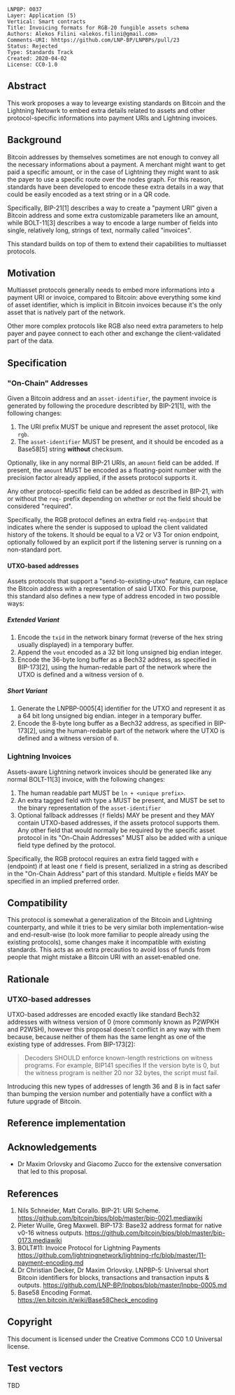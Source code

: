 ```
LNPBP: 0037
Layer: Application (5)
Vertical: Smart contracts
Title: Invoicing formats for RGB-20 fungible assets schema
Authors: Alekos Filini <alekos.filini@gmail.com>
Comments-URI: hhttps://github.com/LNP-BP/LNPBPs/pull/23
Status: Rejected
Type: Standards Track
Created: 2020-04-02
License: CC0-1.0
```

## Abstract

This work proposes a way to levearge existing standards on Bitcoin and the Lightning Netowrk to embed
extra details related to assets and other protocol-specific informations into payment URIs and Lightning invoices.


## Background

Bitcoin addresses by themselves sometimes are not enough to convey all the necessary informations about a payment. A
merchant might want to get paid a specific amount, or in the case of Lightning they might want to ask the payer to
use a specific route over the nodes graph. For this reason, standards have been developed to encode these extra
details in a way that could be easily encoded as a text string or in a QR code.

Specifically, BIP-21[1] describes a way to create a "payment URI" given a Bitcoin address and some extra customizable
parameters like an amount, while BOLT-11[3] describes a way to encode a large number of fields into single, relatively
long, strings of text, normally called "invoices".

This standard builds on top of them to extend their capabilities to multiasset protocols.


## Motivation

Multiasset protocols generally needs to embed more informations into a payment URI or invoice, compared to Bitcoin: above
everything some kind of asset identifier, which is implicit in Bitcoin invoices because it's the only asset that is
natively part of the network.

Other more complex protocols like RGB also need extra parameters to help payer and payee connect to each other and
exchange the client-validated part of the data.

## Specification

### "On-Chain" Addresses

Given a Bitcoin address and an `asset-identifier`, the payment invoice is generated by following the procedure
describted by BIP-21[1], with the following changes:

1. The URI prefix MUST be unique and represent the asset protocol, like `rgb`.
2. The `asset-identifier` MUST be present, and it should be encoded as a Base58[5] string **without** checksum.

Optionally, like in any normal BIP-21 URIs, an `amount` field can be added. If present, the `amount` MUST be encoded
as a floating-point number with the precision factor already applied, if the assets protocol supports it.

Any other protocol-specific field can be added as described in BIP-21, with or without the `req-` prefix depending on
whether or not the field should be considered "required".

Specifically, the RGB protocol defines an extra field `req-endpoint` that indicates where the sender is supposed to
upload the client validated history of the tokens. It should be equal to a V2 or V3 Tor onion endpoint, optionally
followed by an explicit port if the listening server is running on a non-standard port.

#### UTXO-based addresses

Assets protocols that support a "send-to-existing-utxo" feature, can replace the Bitcoin address with a representation
of said UTXO. For this purpose, this standard also defines a new type of address encoded in two possible ways:

##### Extended Variant

1. Encode the `txid` in the network binary format (reverse of the hex string usually displayed) in a temporary buffer.
2. Append the `vout` encoded as a 32 bit long unsigned big endian integer.
3. Encode the 36-byte long buffer as a Bech32 address, as specified in BIP-173[2], using the human-redable part of
   the network where the UTXO is defined and a witness version of `0`.

##### Short Variant

1. Generate the LNPBP-0005[4] identifier for the UTXO and represent it as a 64 bit long unsigned big endian.
   integer in a temporary buffer.
2. Encode the 8-byte long buffer as a Bech32 address, as specified in BIP-173[2], using the human-redable part of
   the network where the UTXO is defined and a witness version of `0`.

### Lightning Invoices

Assets-aware Lightning network invoices should be generated like any normal BOLT-11[3] invoice, with the following
changes:

1. The human readable part MUST be `ln + <unique prefix>`.
2. An extra tagged field with type `a` MUST be present, and MUST be set to the binary representation of the
   `asset-identifier`
3. Optional fallback addresses (`f` fields) MAY be present and they MAY contain UTXO-based addresses, if the assets
   protocol supports them. Any other field that would normally be required by the specific asset protocol in its
   "On-Chain Addresses" MUST also be added with a unique field type defined by the protocol.

Specifically, the RGB protocol requires an extra field tagged with `e` (endpoint) if at least one `f` field is present,
serialized in a string as described in the "On-Chain Address" part of this standard. Multiple `e` fields MAY be
specified in an implied preferred order.


## Compatibility

This protocol is somewhat a generalization of the Bitcoin and Lightning counterparty, and while it tries to be very
similar both implementation-wise and end-result-wise (to look more familiar to people already using the existing
protocols), some changes make it incompatible with existing standards. This acts as an extra precautios to avoid loss
of funds from people that might mistake a Bitcoin URI with an asset-enabled one.


## Rationale

### UTXO-based addresses

UTXO-based addresses are encoded exactly like standard Bech32 addresses with witness version of 0 (more commonly known
as P2WPKH and P2WSH), however this proposal doesn't conflict in any way with them because, because neither of them has
the same lenght as one of the existing type of addresses. From BIP-173[2]:

> Decoders SHOULD enforce known-length restrictions on witness programs. For example, BIP141 specifies If the version
> byte is 0, but the witness program is neither 20 nor 32 bytes, the script must fail.

Introducing this new types of addresses of length 36 and 8 is in fact safer than bumping the version number and
potentially have a conflict with a future upgrade of Bitcoin.

## Reference implementation


## Acknowledgements

* Dr Maxim Orlovsky and Giacomo Zucco for the extensive conversation that led to this proposal.


## References

1. Nils Schneider, Matt Corallo. BIP-21: URI Scheme. <https://github.com/bitcoin/bips/blob/master/bip-0021.mediawiki>
2. Pieter Wuille, Greg Maxwell. BIP-173: Base32 address format for native v0-16 witness outputs.
   <https://github.com/bitcoin/bips/blob/master/bip-0173.mediawiki>
3. BOLT#11: Invoice Protocol for Lightning Payments
   <https://github.com/lightningnetwork/lightning-rfc/blob/master/11-payment-encoding.md>
4. Dr Christian Decker, Dr Maxim Orlovsky. LNPBP-5: Universal short Bitcoin identifiers for blocks, transactions
   and transaction inputs & outputs. <https://github.com/LNP-BP/lnpbps/blob/master/lnpbp-0005.md>
5. Base58 Encoding Format. <https://en.bitcoin.it/wiki/Base58Check_encoding>


## Copyright

This document is licensed under the Creative Commons CC0 1.0 Universal license.


## Test vectors

TBD
